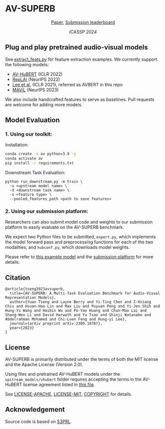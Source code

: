 # AV-SUPERB

<p align="center">  
    <a href="https://arxiv.org/abs/2309.10787">Paper</a>,
    <a href="https://av.superbbenchmark.org/">Submission leaderboard</a>
</p>
<p align="center">  
    <i>ICASSP 2024</i>
</p>

## Plug and play pretrained audio-visual models 
See [extract_feats.py](extract_feats.py) for feature extraction examples.
We currently support the following models:
- [AV-HuBERT](https://arxiv.org/abs/2201.02184) (ICLR 2022)
- [RepLAI](https://arxiv.org/abs/2209.13583) (NeurIPS 2022)
- [Lee et al.](https://arxiv.org/abs/2012.04124) (ICLR 2021), referred as AVBERT in this repo
- [MAViL](https://arxiv.org/abs/2212.08071) (NeurIPS 2023)

We also include handcrafted features to serve as baselines. Pull requests are welcome for adding more models.

## Model Evaluation

### 1. Using our toolkit:

Installation:
```bash
conda create -n av python=3.9 -y
conda activate av
pip install -r requirements.txt
```

Downstream Task Evaluation:
```
python run_downstream.py -m train \
  -u <upstream model name> \
  -d <downstream task name> \
  -s <feature type> \
  --pooled_features_path <path to save features>
```

### 2. Using our submission platform:

Researchers can also submit model code and weights to our submission platform to easily evaluate on the AV-SUPERB benchmark. 

We expect two Python files to be submitted, `expert.py`, which implements the model forward pass and preprocessing functions for each of the two modalities, and `hubconf.py`, which downloads model weights.

Please refer to [this example model](upstream_models/example) and the [submission platform](https://av.superbbenchmark.org/) for more details.

## Citation

```
@article{tseng2023avsuperb,
  title={AV-SUPERB: A Multi-Task Evaluation Benchmark for Audio-Visual Representation Models},
  author={Yuan Tseng and Layne Berry and Yi-Ting Chen and I-Hsiang Chiu and Hsuan-Hao Lin and Max Liu and Puyuan Peng and Yi-Jen Shih and Hung-Yu Wang and Haibin Wu and Po-Yao Huang and Chun-Mao Lai and Shang-Wen Li and David Harwath and Yu Tsao and Shinji Watanabe and Abdelrahman Mohamed and Chi-Luen Feng and Hung-yi Lee},
  journal={arXiv preprint arXiv:2309.10787},
  year={2023}
}
```

## License

AV-SUPERB is primarily distributed under the terms of both the MIT license and the Apache License (Version 2.0).

Using files and pretrained AV-HuBERT models under the `upstream_models/vhubert` folder requires accepting the terms in the AV-HuBERT license agreement listed in [this file](COPYRIGHT).

See [LICENSE-APACHE](LICENSE-APACHE), [LICENSE-MIT](LICENSE-MIT), [COPYRIGHT](COPYRIGHT) for details.

## Acknowledgement

Source code is based on [S3PRL](https://github.com/s3prl/s3prl).